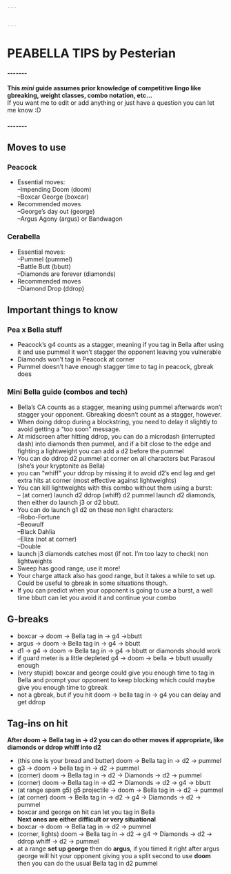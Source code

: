 ```yaml
---


---
```


<h1 id="peabella-tips-by-pesterian">PEABELLA TIPS by Pesterian</h1>
<h4 id="section">-------</h4>
<p><strong>This <em>mini</em> guide assumes prior knowledge of competitive lingo like gbreaking, weight classes, combo notation, etc…</strong><br>
If you want me to edit or add anything or just have a question you can let me know :D</p>
<h4 id="section-1">-------</h4>
<h2 id="moves-to-use">Moves to use</h2>
<h3 id="peacock">Peacock</h3>
<ul>
<li>Essential moves:<br>
–Impending Doom (doom)<br>
–Boxcar George (boxcar)</li>
<li>Recommended moves<br>
–George’s day out (george)<br>
–Argus Agony (argus) or Bandwagon</li>
</ul>
<h3 id="cerabella">Cerabella</h3>
<ul>
<li>Essential moves:<br>
–Pummel (pummel)<br>
–Battle Butt (bbutt)<br>
–Diamonds are forever (diamonds)</li>
<li>Recommended moves<br>
–Diamond Drop (ddrop)</li>
</ul>
<h2 id="important-things-to-know">Important things to know</h2>
<h3 id="pea-x-bella-stuff">Pea x Bella stuff</h3>
<ul>
<li>Peacock’s g4 counts as a stagger, meaning if you tag in Bella after using it and use pummel it won’t stagger the opponent leaving you vulnerable</li>
<li>Diamonds won’t tag in Peacock at corner</li>
<li>Pummel doesn’t have enough stagger time to tag in peacock, gbreak does</li>
</ul>
<h3 id="mini-bella-guide-combos-and-tech">Mini Bella guide (combos and tech)</h3>
<ul>
<li>Bella’s CA counts as a stagger, meaning using pummel afterwards won’t stagger your opponent. Gbreaking doesn’t count as a stagger, however.</li>
<li>When doing ddrop during a blockstring, you need to delay it slightly to avoid getting a “too soon” message.</li>
<li>At midscreen after hitting ddrop, you can do a microdash (interrupted dash) into diamonds then pummel, and if a bit close to the edge and fighting a lightweight you can add a d2 before the pummel</li>
<li>You can do ddrop d2 pummel at corner on all characters but Parasoul (she’s your kryptonite as Bella)</li>
<li>you can “whiff” your ddrop by missing it to avoid d2’s end lag and get extra hits at corner (most effective against lightweights)</li>
<li>You can kill lightweights with this combo without them using a burst:<br>
– (at corner) launch d2 ddrop (whiff) d2 pummel launch d2 diamonds, then either do launch j3 or d2 bbutt.</li>
<li>You can do launch g1 d2 on these non light characters:<br>
–Robo-Fortune<br>
–Beowulf<br>
–Black Dahlia<br>
–Eliza (not at corner)<br>
–Double</li>
<li>launch j3 diamonds catches most (if not. I’m too lazy to check) non lightweights</li>
<li>Sweep has good range, use it more!</li>
<li>Your charge attack also has good range, but it takes a while to set up. Could be useful to gbreak in some situations though.</li>
<li>If you can predict when your opponent is going to use a burst, a well time bbutt can let  you avoid it and continue your combo</li>
</ul>
<h2 id="g-breaks">G-breaks</h2>
<ul>
<li>boxcar -&gt; doom -&gt; Bella tag in -&gt; g4 -&gt;bbutt</li>
<li>argus -&gt; doom -&gt; Bella tag in -&gt; g4 -&gt; bbutt</li>
<li>d1 -&gt; g4 -&gt; doom -&gt; Bella tag in -&gt; g4 -&gt; bbutt or diamonds should work</li>
<li>if guard meter is a little depleted g4 -&gt; doom -&gt; bella -&gt; bbutt usually enough</li>
<li>(very stupid) boxcar and george could give you enough time to tag in Bella and prompt your opponent to keep blocking which could maybe give you enough time to gbreak</li>
<li>not a gbreak, but if you hit doom -&gt; bella tag in -&gt; g4 you can delay and get ddrop</li>
</ul>
<h2 id="tag-ins-on-hit">Tag-ins on hit</h2>
<p><strong>After doom -&gt; Bella tag in -&gt; d2 you can do other moves if appropriate, like diamonds or ddrop whiff into d2</strong></p>
<ul>
<li>(this one is your bread and butter) doom -&gt; Bella tag in -&gt; d2  -&gt; pummel</li>
<li>g3 -&gt; doom -&gt; bella tag in -&gt; d2 -&gt; pummel</li>
<li>(corner) doom -&gt; Bella tag in -&gt; d2 -&gt; Diamonds -&gt; d2 -&gt; pummel</li>
<li>(corner) doom -&gt; Bella tag in -&gt; d2 -&gt; Diamonds -&gt; d2 -&gt; g4 -&gt; bbutt</li>
<li>(at range spam g5) g5 projectile -&gt; doom -&gt; Bella tag in -&gt; d2 -&gt; pummel</li>
<li>(at corner) doom -&gt; Bella tag in -&gt; d2 -&gt; g4 -&gt; Diamonds -&gt; d2 -&gt; pummel</li>
<li>boxcar and george on hit can let you tag in Bella<br>
<strong>Next ones are either difficult or very situational</strong></li>
<li>boxcar -&gt; doom -&gt; Bella tag in -&gt; d2 -&gt; pummel</li>
<li>(corner, lights) doom -&gt; Bella tag in -&gt; d2 -&gt; g4 -&gt; Diamonds -&gt; d2 -&gt; ddrop whiff -&gt; d2 -&gt; pummel</li>
<li>at a range <strong>set up george</strong> then do <strong>argus</strong>, if you timed it right after argus george will hit your opponent giving you a split second to use <strong>doom</strong> then you can do the usual Bella tag in d2 pummel</li>
</ul>

